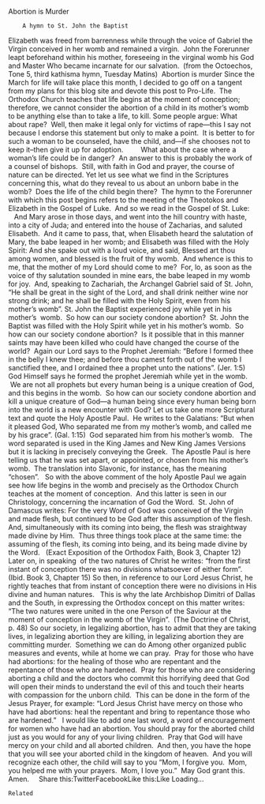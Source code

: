 Abortion is Murder

		A hymn to St. John the Baptist
Elizabeth was freed from barrenness while through the voice of Gabriel the Virgin conceived in her womb and remained a virgin.  John the Forerunner leapt beforehand within his mother, foreseeing in the virginal womb his God and Master Who became incarnate for our salvation.  (from the Octoechos, Tone 5, third kathisma hymn, Tuesday Matins) 
Abortion is murder
Since the March for life will take place this month, I decided to go off on a tangent from my plans for this blog site and devote this post to Pro-Life.  The Orthodox Church teaches that life begins at the moment of conception; therefore, we cannot consider the abortion of a child in its mother’s womb to be anything else than to take a life, to kill. Some people argue: What about rape?  Well, then make it legal only for victims of rape—this I say not because I endorse this statement but only to make a point.  It is better to for such a woman to be counseled, have the child, and—if she chooses not to keep it–then give it up for adoption.        
What about the case where a woman’s life could be in danger?  An answer to this is probably the work of a counsel of bishops.  Still, with faith in God and prayer, the course of nature can be directed.
Yet let us see what we find in the Scriptures concerning this, what do they reveal to us about an unborn babe in the womb?  Does the life of the child begin there?  The hymn to the Forerunner with which this post begins refers to the meeting of the Theotokos and Elizabeth in the Gospel of Luke.  And so we read in the Gospel of St. Luke:     
And Mary arose in those days, and went into the hill country with haste, into a city of Juda; and entered into the house of Zacharias, and saluted Elisabeth.  And it came to pass, that, when Elisabeth heard the salutation of Mary, the babe leaped in her womb; and Elisabeth was filled with the Holy Spirit: And she spake out with a loud voice, and said, Blessed art thou among women, and blessed is the fruit of thy womb.  And whence is this to me, that the mother of my Lord should come to me?  For, lo, as soon as the voice of thy salutation sounded in mine ears, the babe leaped in my womb for joy.  
And, speaking to Zachariah, the Archangel Gabriel said of St. John, “He shall be great in the sight of the Lord, and shall drink neither wine nor strong drink; and he shall be filled with the Holy Spirit, even from his mother’s womb”.
St. John the Baptist experienced joy while yet in his mother’s  womb.  So how can our society condone abortion?  St. John the Baptist was filled with the Holy Spirit while yet in his mother’s womb.  So how can our society condone abortion?  Is it possible that in this manner saints may have been killed who could have changed the course of the world? 
Again our Lord says to the Prophet Jeremiah: “Before I formed thee in the belly I knew thee; and before thou camest forth out of the womb I sanctified thee, and I ordained thee a prophet unto the nations”. (Jer. 1:5)
God Himself says he formed the prophet Jeremiah while yet in the womb.  We are not all prophets but every human being is a unique creation of God, and this begins in the womb.  So how can our society condone abortion and kill a unique creature of God—a human being since every human being born into the world is a new encounter with God?
Let us take one more Scriptural text and quote the Holy Apostle Paul.  He writes to the Galatians: “But when it pleased God, Who separated me from my mother’s womb, and called me by his grace”. (Gal. 1:15)  God separated him from his mother’s womb.   The word separated is used in the King James and New King James Versions but it is lacking in precisely conveying the Greek.  The Apostle Paul is here telling us that he was set apart, or appointed, or chosen from his mother’s womb.  The translation into Slavonic, for instance, has the meaning “chosen”.  
So with the above comment of the holy Apostle Paul we again see how life begins in the womb and precisely as the Orthodox Church teaches at the moment of conception.  And this latter is seen in our Christology, concerning the incarnation of God the Word.  St. John of Damascus writes:
For the very Word of God was conceived of the Virgin and made flesh, but continued to be God after this assumption of the flesh.  And, simultaneously with its coming into being, the flesh was straightway made divine by Him.  Thus three things took place at the same time: the assuming of the flesh, its coming into being, and its being made divine by the Word.   (Exact Exposition of the Orthodox Faith, Book 3, Chapter 12)
Later on, in speaking  of the two natures of Christ he writes: “from the first instant of conception there was no divisions whatsoever of either form”.  (Ibid. Book 3, Chapter 15)
So then, in reference to our Lord Jesus Christ, he rightly teaches that from instant of conception there were no divisions in His divine and human natures.   This is why the late Archbishop Dimitri of Dallas and the South, in expressing the Orthodox concept on this matter writes: “The two natures were united in the one Person of the Saviour at the moment of conception in the womb of the Virgin”.  (The Doctrine of Christ, p. 48)
So our society, in legalizing abortion, has to admit that they are taking lives, in legalizing abortion they are killing, in legalizing abortion they are committing murder. 
Something we can do
Among other organized public measures and events, while at home we can pray.  Pray for those who have had abortions: for the healing of those who are repentant and the repentance of those who are hardened.  Pray for those who are considering aborting a child and the doctors who commit this horrifying deed that God will open their minds to understand the evil of this and touch their hearts with compassion for the unborn child.  This can be done in the form of the Jesus Prayer, for example: “Lord Jesus Christ have mercy on those who have had abortions: heal the repentant and bring to repentance those who are hardened.”   I would like to add one last word, a word of encouragement for women who have had an abortion. You should pray for the aborted child just as you would for any of your living children.  Pray that God will have mercy on your child and all aborted children.  And then, you have the hope that you will see your aborted child in the kingdom of heaven.  And you will recognize each other, the child will say to you “Mom, I forgive you.  Mom, you helped me with your prayers.  Mom, I love you.” 
May God grant this.  Amen.
   
Share this:TwitterFacebookLike this:Like Loading...

	Related
			